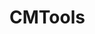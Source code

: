 

# CMTools

<link href="./pagefind/pagefind-ui.css" rel="stylesheet">
<script src="./pagefind/pagefind-ui.js" type="text/javascript"></script>
<div id="search"></div>
<script>
    const u = URL.parse(window.location.href);
    const basePath = u.pathname.replace(/search.html$/g, '');
    
    window.addEventListener('DOMContentLoaded', (event) => {
        new PagefindUI({ 
            element: "#search",
            baseUrl: basePath
        });
    });
</script>
